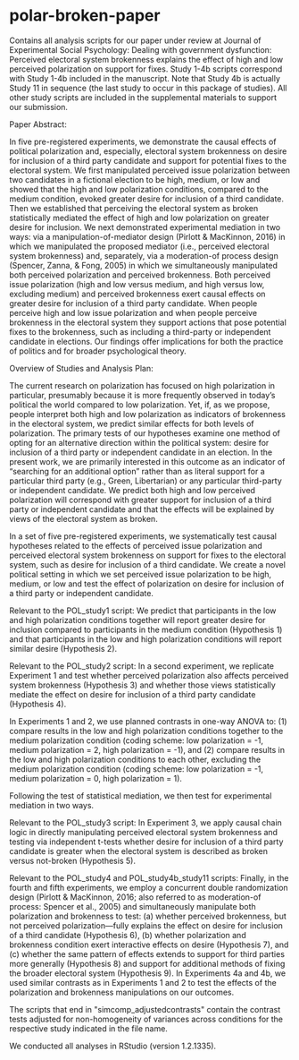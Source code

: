 # polar-broken-paper
Contains all analysis scripts for our paper under review at Journal of Experimental Social Psychology: Dealing with government dysfunction: Perceived electoral system brokenness explains the effect of high and low perceived polarization on support for fixes. Study 1-4b scripts correspond with Study 1-4b included in the manuscript. Note that Study 4b is actually Study 11 in sequence (the last study to occur in this package of studies). All other study scripts are included in the supplemental materials to support our submission.

Paper Abstract:

In five pre-registered experiments, we demonstrate the causal effects of political
polarization and, especially, electoral system brokenness on desire for inclusion of a third party candidate and support for potential fixes to the electoral system. We first manipulated perceived issue polarization between two candidates in a fictional election to be high, medium, or low and showed that the high and low polarization conditions, compared to the medium condition, evoked greater desire for inclusion of a third candidate. Then we established that perceiving the electoral system as broken statistically mediated the effect of high and low polarization on greater desire for inclusion. We next demonstrated experimental mediation in two ways: via a manipulation-of-mediator design (Pirlott & MacKinnon, 2016) in which we manipulated the proposed mediator (i.e., perceived electoral system brokenness) and, separately, via a moderation-of process design (Spencer, Zanna, & Fong, 2005) in which we simultaneously manipulated both perceived polarization and perceived brokenness. Both perceived issue polarization (high and low versus medium, and high versus low, excluding medium) and perceived brokenness exert causal effects on greater desire for inclusion of a third party candidate. When people perceive high and low issue polarization and when people perceive brokenness in the electoral system they support actions that pose potential fixes to the brokenness, such as including a third-party or independent candidate in elections. Our findings offer implications for both the practice of politics and for broader psychological theory.

Overview of Studies and Analysis Plan:

The current research on polarization has focused on high polarization in particular, presumably because it is more frequently observed in today’s political the world compared to low polarization. Yet, if, as we propose, people interpret both high and low polarization as indicators of brokenness in the electoral system, we predict similar effects for both levels of polarization. The primary tests of our hypotheses examine one method of opting for an alternative direction within the political system: desire for inclusion of a third party or independent candidate in an election. In the present work, we are primarily interested in this outcome as an indicator of “searching for an additional option” rather than as literal support for a particular third party (e.g., Green, Libertarian) or any particular third-party or independent candidate. We predict both high and low perceived polarization will correspond with greater support for inclusion of a third party or independent candidate and that the effects will be explained by views of the electoral system as broken.

In a set of five pre-registered experiments, we systematically test causal hypotheses related to the effects of perceived issue polarization and perceived electoral system brokenness on support for fixes to the electoral system, such as desire for inclusion of a third candidate. We create a novel political setting in which we set perceived issue polarization to be high, medium, or low and test the effect of polarization on desire for inclusion of a third party or independent candidate. 

Relevant to the POL_study1 script: We predict that participants in the low and high polarization conditions together will report greater desire for inclusion compared to participants in the medium condition (Hypothesis 1) and that participants in the low and high polarization conditions will report similar desire (Hypothesis 2). 

Relevant to the POL_study2 script: In a second experiment, we replicate Experiment 1 and test whether perceived polarization also affects perceived system brokenness (Hypothesis 3) and whether those views statistically mediate the effect on desire for inclusion of a third party candidate (Hypothesis 4). 

In Experiments 1 and 2, we use planned contrasts in one-way ANOVA to: (1) compare results in the low and high polarization conditions together to the medium polarization condition (coding scheme: low polarization = -1, medium polarization = 2, high polarization = -1), and (2) compare results in the low and high polarization conditions to each other, excluding the medium polarization condition (coding scheme: low polarization = -1, medium polarization = 0, high polarization = 1).

Following the test of statistical mediation, we then test for experimental mediation in two ways. 

Relevant to the POL_study3 script: In Experiment 3, we apply causal chain logic in directly manipulating perceived electoral system brokenness and testing via independent t-tests whether desire for inclusion of a third party candidate is greater when the electoral system is described as broken versus not-broken (Hypothesis 5). 

Relevant to the POL_study4 and POL_study4b_study11 scripts: Finally, in the fourth and fifth experiments, we employ a concurrent double randomization design (Pirlott & MacKinnon, 2016; also referred to as moderation-of process: Spencer et al., 2005) and simultaneously manipulate both polarization and brokenness to test: (a) whether perceived brokenness, but not perceived polarization—fully explains the effect on desire for inclusion of a third candidate (Hypothesis 6), (b) whether polarization and brokenness condition exert interactive effects on desire (Hypothesis 7), and (c) whether the same pattern of effects extends to support for third parties more generally (Hypothesis 8) and support for additional methods of fixing the broader electoral system (Hypothesis 9). In Experiments 4a and 4b, we used similar contrasts as in Experiments 1 and 2 to test the effects of the polarization and brokenness manipulations on our outcomes.

The scripts that end in "simcomp_adjustedcontrasts" contain the contrast tests adjusted for non-homogeneity of variances across conditions for the respective study indicated in the file name.

We conducted all analyses in RStudio (version 1.2.1335). 

